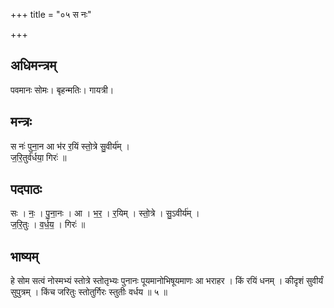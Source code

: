 +++
title = "०५ स नः"

+++
## अधिमन्त्रम्
पवमानः सोमः। बृहन्मतिः। गायत्री।

## मन्त्रः
स नः॑ पुना॒न आ भ॑र र॒यिं स्तो॒त्रे सु॒वीर्य॑म् ।  
ज॒रि॒तुर्व॑र्धया॒ गिरः॑ ॥

## पदपाठः
सः । नः॒ । पु॒ना॒नः । आ । भ॒र॒ । र॒यिम् । स्तो॒त्रे । सु॒ऽवीर्य॑म् ।  
ज॒रि॒तुः । व॒र्ध॒य॒ । गिरः॑ ॥

## भाष्यम्
हे सोम सत्वं नोस्मभ्यं स्तोत्रे स्तोतृभ्यः पुनानः पूयमानोभिषूयमाणः आ भराहर । किं रयिं धनम् । कीदृशं सुवीर्यं सुपुत्रम् । किंच जरितुः स्तोतुर्गिरः स्तुतीः वर्धय ॥ ५ ॥